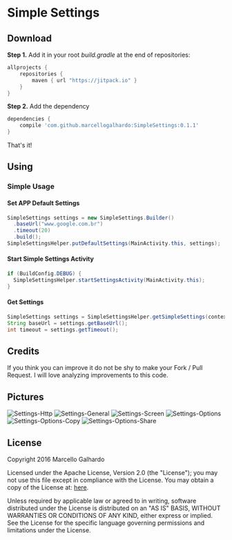 # Simple Settings

## Download
**Step 1.** Add it in your root *build.gradle* at the end of repositories:
```gradle
allprojects {
	repositories {
		maven { url "https://jitpack.io" }
	}
}
```
**Step 2.** Add the dependency
```gradle
dependencies {
	compile 'com.github.marcellogalhardo:SimpleSettings:0.1.1'
}
```
That's it!

## Using

### Simple Usage

#### Set APP Default Settings
```java
SimpleSettings settings = new SimpleSettings.Builder()
  .baseUrl("www.google.com.br")
  .timeout(20)
  .build();
SimpleSettingsHelper.putDefaultSettings(MainActivity.this, settings);
```

#### Start Simple Settings Activity
```java
if (BuildConfig.DEBUG) {
  SimpleSettingsHelper.startSettingsActivity(MainActivity.this);
}
```

#### Get Settings
```java
SimpleSettings settings = SimpleSettingsHelper.getSimpleSettings(context);
String baseUrl = settings.getBaseUrl();
int timeout = settings.getTimeout();
```

## Credits
If you think you can improve it do not be shy to make your Fork / Pull Request. I will love analyzing improvements to this code.

## Pictures
![Settings-Http](https://github.com/marcellogalhardo/SimpleSettings/blob/master/images/settings-http.png)
![Settings-General](https://github.com/marcellogalhardo/SimpleSettings/blob/master/images/settings-general.png)
![Settings-Screen](https://github.com/marcellogalhardo/SimpleSettings/blob/master/images/settings-screen.png)
![Settings-Options](https://github.com/marcellogalhardo/SimpleSettings/blob/master/images/settings-options.png)
![Settings-Options-Copy](https://github.com/marcellogalhardo/SimpleSettings/blob/master/images/settings-options-copy.png)
![Settings-Options-Share](https://github.com/marcellogalhardo/SimpleSettings/blob/master/images/settings-options-share.png)

## License

Copyright 2016 Marcello Galhardo

Licensed under the Apache License, Version 2.0 (the "License"); you may not use this file except in compliance with the License.
You may obtain a copy of the License at: [here](http://www.apache.org/licenses/LICENSE-2.0).

Unless required by applicable law or agreed to in writing, software distributed under the License is distributed on an "AS IS" BASIS,
WITHOUT WARRANTIES OR CONDITIONS OF ANY KIND, either express or implied. See the License for the specific language governing permissions and limitations under the License.
